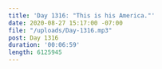 ```yaml
---
title: 'Day 1316: "This is his America."'
date: 2020-08-27 15:17:00 -07:00
file: "/uploads/Day-1316.mp3"
post: Day 1316
duration: '00:06:59'
length: 6125945
---
```


